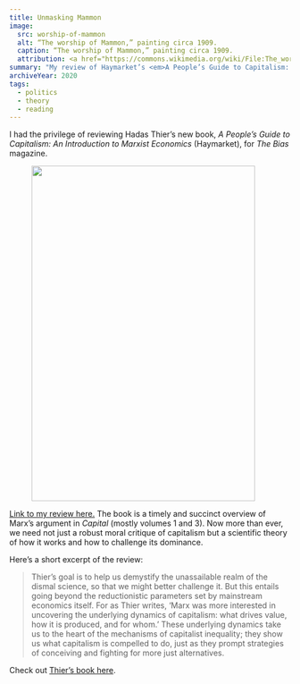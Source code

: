 ```yaml
---
title: Unmasking Mammon
image:
  src: worship-of-mammon
  alt: “The worship of Mammon,” painting circa 1909.
  caption: “The worship of Mammon,” painting circa 1909.
  attribution: <a href="https://commons.wikimedia.org/wiki/File:The_worship_of_Mammon.jpg">Wikimedia Commons</a>
summary: "My review of Haymarket’s <em>A People’s Guide to Capitalism: An Introduction to Marxist Economics</em>, for <em>The Bias</em> magazine."
archiveYear: 2020
tags:
  - politics
  - theory
  - reading
---
```


I had the privilege of reviewing Hadas Thier’s new book, _A People’s Guide to Capitalism: An Introduction to Marxist Economics_ (Haymarket), for _The Bias_ magazine.

<figure class="book-list featured">
    <a class="img-link" href="#" target="_blank">
        <img src="/img/posts/peoples-guide-to-capitalism-regular.webp" width="400" height="600" alt="" />
    </a>
</figure>

[Link to my review here.](https://christiansocialism.com/hadas-thier-marx-haymarket-review/) The book is a timely and succinct overview of Marx’s argument in _Capital_ (mostly volumes 1 and 3). Now more than ever, we need not just a robust moral critique of capitalism but a scientific theory of how it works and how to challenge its dominance.

Here’s a short excerpt of the review:

> Thier’s goal is to help us demystify the unassailable realm of the dismal science, so that we might better challenge it. But this entails going beyond the reductionistic parameters set by mainstream economics itself. For as Thier writes, ‘Marx was more interested in uncovering the underlying dynamics of capitalism: what drives value, how it is produced, and for whom.’ These underlying dynamics take us to the heart of the mechanisms of capitalist inequality; they show us what capitalism is compelled to do, just as they prompt strategies of conceiving and fighting for more just alternatives.

Check out [Thier’s book here](https://www.haymarketbooks.org/books/1481-a-people-s-guide-to-capitalism).
